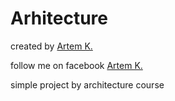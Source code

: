 # Arhitecture

created by [Artem K.](https://github.com/Kryvonis)

follow me on facebook [Artem K.](https://www.facebook.com/artem.kryvonis)

simple project by architecture course
